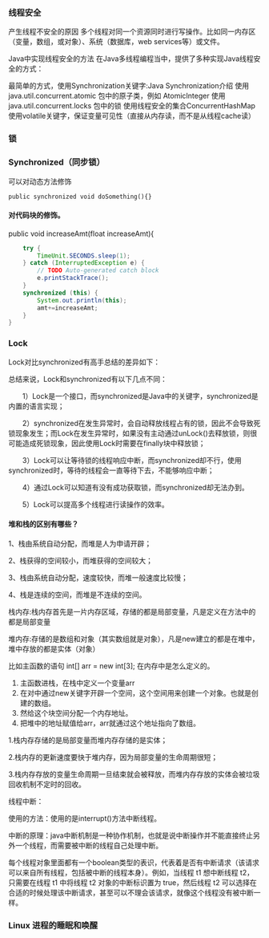 ### 线程安全

产生线程不安全的原因
多个线程对同一个资源同时进行写操作。比如同一内存区（变量，数组，或对象）、系统（数据库，web services等）或文件。

Java中实现线程安全的方法
在Java多线程编程当中，提供了多种实现Java线程安全的方式：

最简单的方式，使用Synchronization关键字:Java Synchronization介绍
使用java.util.concurrent.atomic 包中的原子类，例如 AtomicInteger
使用java.util.concurrent.locks 包中的锁
使用线程安全的集合ConcurrentHashMap
使用volatile关键字，保证变量可见性（直接从内存读，而不是从线程cache读）

### 锁

### Synchronized（同步锁）

可以对动态方法修饰

```
public synchronized void doSomething(){}
```

####  对代码块的修饰。

public  void  increaseAmt(float increaseAmt){
		
```java
	try {
		TimeUnit.SECONDS.sleep(1);
	} catch (InterruptedException e) {
		// TODO Auto-generated catch block
		e.printStackTrace();
	}
	synchronized (this) {
		System.out.println(this);
		amt+=increaseAmt;
	}
}
```

### Lock

Lock对比synchronized有高手总结的差异如下：

总结来说，Lock和synchronized有以下几点不同：

　　1）Lock是一个接口，而synchronized是Java中的关键字，synchronized是内置的语言实现；

　　2）synchronized在发生异常时，会自动释放线程占有的锁，因此不会导致死锁现象发生；而Lock在发生异常时，如果没有主动通过unLock()去释放锁，则很可能造成死锁现象，因此使用Lock时需要在finally块中释放锁；

　　3）Lock可以让等待锁的线程响应中断，而synchronized却不行，使用synchronized时，等待的线程会一直等待下去，不能够响应中断；

　　4）通过Lock可以知道有没有成功获取锁，而synchronized却无法办到。

　　5）Lock可以提高多个线程进行读操作的效率。

#### 堆和栈的区别有哪些？

1、栈由系统自动分配，而堆是人为申请开辟；

2、栈获得的空间较小，而堆获得的空间较大；

3、栈由系统自动分配，速度较快，而堆一般速度比较慢；

4、栈是连续的空间，而堆是不连续的空间。

栈内存:栈内存首先是一片内存区域，存储的都是局部变量，凡是定义在方法中的都是局部变量

堆内存:存储的是数组和对象（其实数组就是对象），凡是new建立的都是在堆中，堆中存放的都是实体（对象）

比如主函数的语句 int[] arr = new int[3]; 在内存中是怎么定义的。

1. 主函数进栈，在栈中定义一个变量arr
2. 在对中通过new关键字开辟一个空间，这个空间用来创建一个对象。也就是创建的数组。
3. 然给这个块空间分配一个内存地址。
4. 把堆中的地址赋值给arr，arr就通过这个地址指向了数组。

1.栈内存存储的是局部变量而堆内存存储的是实体；

2.栈内存的更新速度要快于堆内存，因为局部变量的生命周期很短；

3.栈内存存放的变量生命周期一旦结束就会被释放，而堆内存存放的实体会被垃圾回收机制不定时的回收。



线程中断：

使用的方法：使用的是interrupt()方法中断线程。

中断的原理：java中断机制是一种协作机制，也就是说中断操作并不能直接终止另外一个线程，而需要被中断的线程自己处理中断。

每个线程对象里面都有一个boolean类型的表识，代表着是否有中断请求（该请求可以来自所有线程，包括被中断的线程本身）。例如，当线程 t1 想中断线程 t2，只需要在线程 t1 中将线程 t2 对象的中断标识置为 true，然后线程 t2 可以选择在合适的时候处理该中断请求，甚至可以不理会该请求，就像这个线程没有被中断一样。

### Linux 进程的睡眠和唤醒
